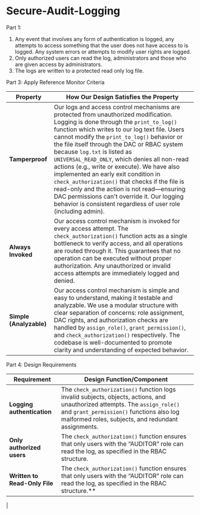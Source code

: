 # Secure-Audit-Logging

Part 1:
1.	Any event that involves any form of authentication is logged, any attempts to access something that the user does not have access to is logged. Any system errors or attempts to modify user rights are logged. 
2.	Only authorized users can read the log, administrators and those who are given access by administrators.
3.	The logs are written to a protected read only log file. 

Part 3: Apply Reference Monitor Criteria

| **Property**        | **How Our Design Satisfies the Property** |
|---------------------|-------------------------------------------|
| **Tamperproof**     | Our logs and access control mechanisms are protected from unauthorized modification. Logging is done through the `print_to_log()` function which writes to our log text file. Users cannot modify the `print_to_log()` behavior or the file itself through the DAC or RBAC system because `log.txt` is listed as `UNIVERSAL_READ_ONLY`, which denies all non-read actions (e.g., write or execute). We have also implemented an early exit condition in `check_authorization()` that checks if the file is read-only and the action is not read—ensuring DAC permissions can't override it. Our logging behavior is consistent regardless of user role (including admin). |
| **Always Invoked**  | Our access control mechanism is invoked for every access attempt. The `check_authorization()` function acts as a single bottleneck to verify access, and all operations are routed through it. This guarantees that no operation can be executed without proper authorization. Any unauthorized or invalid access attempts are immediately logged and denied. |
| **Simple (Analyzable)** | Our access control mechanism is simple and easy to understand, making it testable and analyzable. We use a modular structure with clear separation of concerns: role assignment, DAC rights, and authorization checks are handled by `assign_role()`, `grant_permission()`, and `check_authorization()` respectively. The codebase is well-documented to promote clarity and understanding of expected behavior.                             |

Part 4: Design Requirements


| **Requirement**        | **Design Function/Component** |
|------------------------|-------------------------------|
| **Logging authentication**| The `check_authorization()` function logs invalid subjects, objects, actions, and unauthorized attempts. The `assign_role()` and `grant_permission()` functions also log malformed roles, subjects, and redundant assignments.|
| **Only authorized users** | The `check_authorization()` function ensures that only users with the “AUDITOR” role can read the log, as specified in the RBAC structure.| 
| **Written to Read-Only File**| The `check_authorization()` function ensures that only users with the “AUDITOR” role can read the log, as specified in the RBAC structure.**|
|
